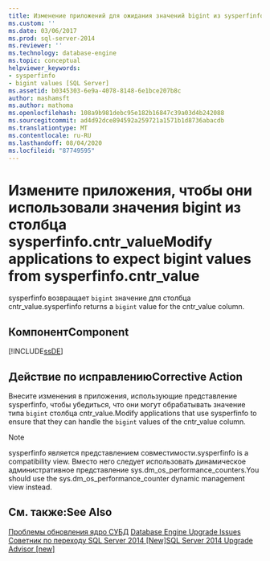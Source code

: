 ```yaml
---
title: Изменение приложений для ожидания значений bigint из sysperfinfo. cntr_value | Документация Майкрософт
ms.custom: ''
ms.date: 03/06/2017
ms.prod: sql-server-2014
ms.reviewer: ''
ms.technology: database-engine
ms.topic: conceptual
helpviewer_keywords:
- sysperfinfo
- bigint values [SQL Server]
ms.assetid: b0345303-6e9a-4078-8148-6e1bce207b8c
author: mashamsft
ms.author: mathoma
ms.openlocfilehash: 108a9b981debc95e182b16847c39a03d4b242088
ms.sourcegitcommit: ad4d92dce894592a259721a1571b1d8736abacdb
ms.translationtype: MT
ms.contentlocale: ru-RU
ms.lasthandoff: 08/04/2020
ms.locfileid: "87749595"
---
```

# <a name="modify-applications-to-expect-bigint-values-from-sysperfinfocntr_value"></a><span data-ttu-id="4ee50-102">Измените приложения, чтобы они использовали значения bigint из столбца sysperfinfo.cntr_value</span><span class="sxs-lookup"><span data-stu-id="4ee50-102">Modify applications to expect bigint values from sysperfinfo.cntr_value</span></span>
  <span data-ttu-id="4ee50-103">sysperfinfo возвращает `bigint` значение для столбца cntr_value.</span><span class="sxs-lookup"><span data-stu-id="4ee50-103">sysperfinfo returns a `bigint` value for the cntr_value column.</span></span>  
  
## <a name="component"></a><span data-ttu-id="4ee50-104">Компонент</span><span class="sxs-lookup"><span data-stu-id="4ee50-104">Component</span></span>  
 [!INCLUDE[ssDE](../../includes/ssde-md.md)]  
  
## <a name="corrective-action"></a><span data-ttu-id="4ee50-105">Действие по исправлению</span><span class="sxs-lookup"><span data-stu-id="4ee50-105">Corrective Action</span></span>  
 <span data-ttu-id="4ee50-106">Внесите изменения в приложения, использующие представление sysperfinfo, чтобы убедиться, что они могут обрабатывать значение типа `bigint` столбца cntr_value.</span><span class="sxs-lookup"><span data-stu-id="4ee50-106">Modify applications that use sysperfinfo to ensure that they can handle the `bigint` values of the cntr_value column.</span></span>  
  
> [!NOTE]  
>  <span data-ttu-id="4ee50-107">sysperfinfo является представлением совместимости.</span><span class="sxs-lookup"><span data-stu-id="4ee50-107">sysperfinfo is a compatibility view.</span></span> <span data-ttu-id="4ee50-108">Вместо него следует использовать динамическое административное представление sys.dm_os_performance_counters.</span><span class="sxs-lookup"><span data-stu-id="4ee50-108">You should use the sys.dm_os_performance_counter dynamic management view instead.</span></span>  
  
## <a name="see-also"></a><span data-ttu-id="4ee50-109">См. также:</span><span class="sxs-lookup"><span data-stu-id="4ee50-109">See Also</span></span>  
 <span data-ttu-id="4ee50-110">[Проблемы обновления ядро СУБД](../../../2014/sql-server/install/database-engine-upgrade-issues.md) </span><span class="sxs-lookup"><span data-stu-id="4ee50-110">[Database Engine Upgrade Issues](../../../2014/sql-server/install/database-engine-upgrade-issues.md) </span></span>  
 [<span data-ttu-id="4ee50-111">Советник по переходу SQL Server 2014 &#91;New&#93;</span><span class="sxs-lookup"><span data-stu-id="4ee50-111">SQL Server 2014 Upgrade Advisor &#91;new&#93;</span></span>](sql-server-2014-upgrade-advisor.md)  
  
  
